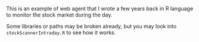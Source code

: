 This is an example of web agent that I wrote a few years back in R language to monitor the stock market during the day. 

Some libraries or paths may be broken already, but you may look into ```stockScannerIntraday.R``` to see how it works.
